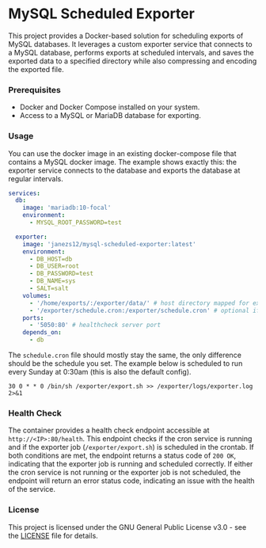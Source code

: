 # MySQL Scheduled Exporter

This project provides a Docker-based solution for scheduling exports of MySQL databases. It leverages a custom exporter service that connects to a MySQL database, performs exports at scheduled intervals, and saves the exported data to a specified directory while also compressing and encoding the exported file.

### Prerequisites

- Docker and Docker Compose installed on your system.
- Access to a MySQL or MariaDB database for exporting.

### Usage

You can use the docker image in an existing docker-compose file that contains a MySQL docker image. The example shows exactly this: the exporter service connects to the database and exports the database at regular intervals.

```yml
services:
  db:
    image: 'mariadb:10-focal'
    environment:
      - MYSQL_ROOT_PASSWORD=test

  exporter:
    image: 'janezs12/mysql-scheduled-exporter:latest'
    environment:
      - DB_HOST=db
      - DB_USER=root
      - DB_PASSWORD=test
      - DB_NAME=sys
      - SALT=salt
    volumes:
      - '/home/exports/:/exporter/data/' # host directory mapped for exported data
      - '/exporter/schedule.cron:/exporter/schedule.cron' # optional if you want to use custom schedule
    ports:
      - '5050:80' # healthcheck server port
    depends_on:
      - db
```

The `schedule.cron` file should mostly stay the same, the only difference should be the schedule you set. The example below is scheduled to run every Sunday at 0:30am (this is also the default config).

```
30 0 * * 0 /bin/sh /exporter/export.sh >> /exporter/logs/exporter.log 2>&1

```

### Health Check

The container provides a health check endpoint accessible at `http://<IP>:80/health`. This endpoint checks if the cron service is running and if the exporter job (`/exporter/export.sh`) is scheduled in the crontab. If both conditions are met, the endpoint returns a status code of `200 OK`, indicating that the exporter job is running and scheduled correctly. If either the cron service is not running or the exporter job is not scheduled, the endpoint will return an error status code, indicating an issue with the health of the service.

### License

This project is licensed under the GNU General Public License v3.0 - see the [LICENSE](LICENSE) file for details.

